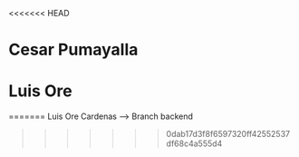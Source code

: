 <<<<<<< HEAD
# Cesar Pumayalla
# Luis Ore
=======
Luis Ore Cardenas --> Branch backend
>>>>>>> 0dab17d3f8f6597320ff42552537df68c4a555d4
